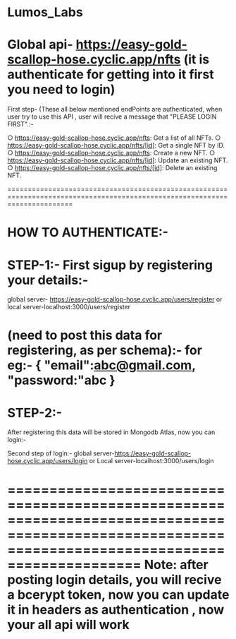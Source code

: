 # Lumos_Labs
Global api- https://easy-gold-scallop-hose.cyclic.app/nfts (it is authenticate for getting into it first you need to login)
===========================================================================================================================
First step- (These all below mentioned endPoints are authenticated, when user try to use this API , user will recive a message that "PLEASE LOGIN FIRST".:-

○ https://easy-gold-scallop-hose.cyclic.app/nfts: Get a list of all NFTs.
○ https://easy-gold-scallop-hose.cyclic.app/nfts/[id]: Get a single NFT by ID.
○ https://easy-gold-scallop-hose.cyclic.app/nfts: Create a new NFT.
○ https://easy-gold-scallop-hose.cyclic.app/nfts/[id]: Update an existing NFT.
○ https://easy-gold-scallop-hose.cyclic.app/nfts/[id]: Delete an existing NFT.

============================================================================================================================

 HOW TO AUTHENTICATE:-
==========================================
 STEP-1:-
 First sigup by registering your details:-
========================================== 
 global server- https://easy-gold-scallop-hose.cyclic.app/users/register
         or
 local server-localhost:3000/users/register
 
 (need to post this data for registering, as per schema):-
 for eg:-
 {
   "email":abc@gmail.com,
   "password:"abc
 }
==============================================
STEP-2:-
===============================================
After registering this data will be stored in Mongodb Atlas, now you can login:-

Second step of login:-
global server-https://easy-gold-scallop-hose.cyclic.app/users/login
                or
Local server-localhost:3000/users/login

==================================================================================================================================================
Note: after posting login details, you will recive a bcerypt token, now you can update it in headers as authentication , now your all api will work
==================================================================================================================================================
 
 
 
 
   

